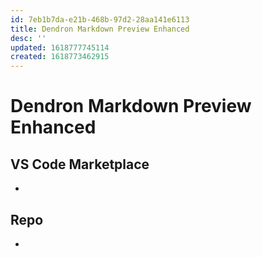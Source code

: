 ```yaml
---
id: 7eb1b7da-e21b-468b-97d2-28aa141e6113
title: Dendron Markdown Preview Enhanced
desc: ''
updated: 1618777745114
created: 1618773462915
---
```


# Dendron Markdown Preview Enhanced

>

## VS Code Marketplace

-

## Repo

-
